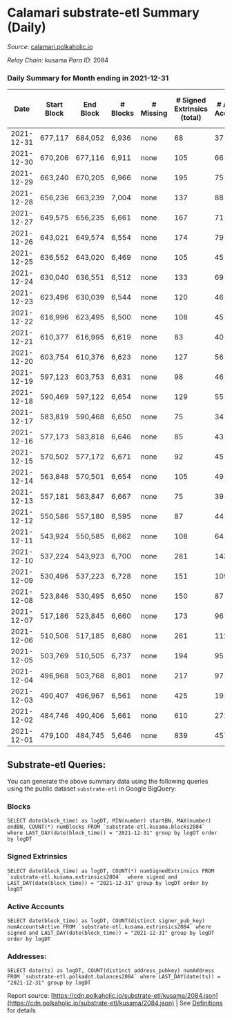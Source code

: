 # Calamari substrate-etl Summary (Daily)

_Source_: [calamari.polkaholic.io](https://calamari.polkaholic.io)

*Relay Chain*: kusama
*Para ID*: 2084



### Daily Summary for Month ending in 2021-12-31


| Date | Start Block | End Block | # Blocks | # Missing | # Signed Extrinsics (total) | # Active Accounts | # Addresses with Balances | # Events | # Transfers | # XCM Transfers In | # XCM Transfers Out |
| ---- | ----------- | --------- | -------- | --------- | --------------------------- | ----------------- | ------------------------- | -------- | ----------- | ------------------ | ------------------- |
| 2021-12-31 | 677,117 | 684,052 | 6,936 | none  | 68 | 37 | 19,907 | 14,132 | 57 ($132,258.81) |   |   |
| 2021-12-30 | 670,206 | 677,116 | 6,911 | none  | 105 | 66 | 19,901 | 14,238 | 72 ($245,978.12) |   |   |
| 2021-12-29 | 663,240 | 670,205 | 6,966 | none  | 195 | 75 | 19,881 | 14,683 | 151 ($409,117.66) |   |   |
| 2021-12-28 | 656,236 | 663,239 | 7,004 | none  | 137 | 88 | 19,867 | 14,452 | 81 ($269,740.45) |   |   |
| 2021-12-27 | 649,575 | 656,235 | 6,661 | none  | 167 | 71 |  | 13,939 | 145 ($210,819.48) |   |   |
| 2021-12-26 | 643,021 | 649,574 | 6,554 | none  | 174 | 79 | 19,841 | 13,791 | 155 ($171,464.88) |   |   |
| 2021-12-25 | 636,552 | 643,020 | 6,469 | none  | 105 | 45 | 19,806 | 13,334 | 96 ($68,485.99) |   |   |
| 2021-12-24 | 630,040 | 636,551 | 6,512 | none  | 133 | 69 | 19,788 | 13,544 | 119 ($140,490.81) |   |   |
| 2021-12-23 | 623,496 | 630,039 | 6,544 | none  | 120 | 46 | 19,753 | 13,539 | 103 ($145,542.07) |   |   |
| 2021-12-22 | 616,996 | 623,495 | 6,500 | none  | 108 | 45 | 19,744 | 13,391 | 90 ($301,371.47) |   |   |
| 2021-12-21 | 610,377 | 616,995 | 6,619 | none  | 83 | 40 | 19,730 | 13,580 | 58 ($116,382.00) |   |   |
| 2021-12-20 | 603,754 | 610,376 | 6,623 | none  | 127 | 56 | 19,719 | 13,734 | 106 ($163,952.99) |   |   |
| 2021-12-19 | 597,123 | 603,753 | 6,631 | none  | 98 | 46 | 19,701 | 13,659 | 78 ($152,515.63) |   |   |
| 2021-12-18 | 590,469 | 597,122 | 6,654 | none  | 129 | 55 | 19,694 | 13,865 | 110 ($175,262.03) |   |   |
| 2021-12-17 | 583,819 | 590,468 | 6,650 | none  | 75 | 34 | 19,686 | 13,590 | 60 ($185,566.41) |   |   |
| 2021-12-16 | 577,173 | 583,818 | 6,646 | none  | 85 | 43 | 19,675 | 13,642 | 70 ($236,026.91) |   |   |
| 2021-12-15 | 570,502 | 577,172 | 6,671 | none  | 92 | 45 | 19,665 | 13,712 | 77 ($100,103.75) |   |   |
| 2021-12-14 | 563,848 | 570,501 | 6,654 | none  | 105 | 49 | 19,653 | 13,735 | 94 ($75,291.32) |   |   |
| 2021-12-13 | 557,181 | 563,847 | 6,667 | none  | 75 | 39 | 19,643 | 13,639 | 63 ($146,149.77) |   |   |
| 2021-12-12 | 550,586 | 557,180 | 6,595 | none  | 87 | 44 | 19,635 | 13,523 | 72 ($236,205.38) |   |   |
| 2021-12-11 | 543,924 | 550,585 | 6,662 | none  | 108 | 64 | 19,623 | 13,744 | 87 ($138,187.38) |   |   |
| 2021-12-10 | 537,224 | 543,923 | 6,700 | none  | 281 | 143 | 19,610 | 14,566 | 238 ($846,038.44) |   |   |
| 2021-12-09 | 530,496 | 537,223 | 6,728 | none  | 151 | 109 | 19,569 | 14,001 | 139 ($453,968.45) |   |   |
| 2021-12-08 | 523,846 | 530,495 | 6,650 | none  | 150 | 87 | 19,559 | 13,853 | 99 ($146,704.15) |   |   |
| 2021-12-07 | 517,186 | 523,845 | 6,660 | none  | 173 | 96 | 19,544 | 14,034 | 138 ($138,769.93) |   |   |
| 2021-12-06 | 510,506 | 517,185 | 6,680 | none  | 261 | 112 | 19,522 | 14,335 | 208 ($352,106.86) |   |   |
| 2021-12-05 | 503,769 | 510,505 | 6,737 | none  | 194 | 95 | 19,492 | 14,229 | 164 ($520,524.19) |   |   |
| 2021-12-04 | 496,968 | 503,768 | 6,801 | none  | 217 | 97 | 19,451 | 14,403 | 181 ($885,259.70) |   |   |
| 2021-12-03 | 490,407 | 496,967 | 6,561 | none  | 425 | 191 | 19,427 | 14,710 | 327 ($1,593,505.39) |   |   |
| 2021-12-02 | 484,746 | 490,406 | 5,661 | none  | 610 | 271 | 19,375 | 13,611 | 499 ($2,034,305.83) |   |   |
| 2021-12-01 | 479,100 | 484,745 | 5,646 | none  | 839 | 457 | 19,305 | 14,536 | 644 ($2,505,132.77) |   |   |

## Substrate-etl Queries:
You can generate the above summary data using the following queries using the public dataset `substrate-etl` in Google BigQuery:


### Blocks
```
SELECT date(block_time) as logDT, MIN(number) startBN, MAX(number) endBN, COUNT(*) numBlocks FROM `substrate-etl.kusama.blocks2084`  where LAST_DAY(date(block_time)) = "2021-12-31" group by logDT order by logDT
```


### Signed Extrinsics
```
SELECT date(block_time) as logDT, COUNT(*) numSignedExtrinsics FROM `substrate-etl.kusama.extrinsics2084`  where signed and LAST_DAY(date(block_time)) = "2021-12-31" group by logDT order by logDT
```


### Active Accounts
```
SELECT date(block_time) as logDT, COUNT(distinct signer_pub_key) numAccountsActive FROM `substrate-etl.kusama.extrinsics2084` where signed and LAST_DAY(date(block_time)) = "2021-12-31" group by logDT order by logDT
```


### Addresses:
```
SELECT date(ts) as logDT, COUNT(distinct address_pubkey) numAddress FROM `substrate-etl.polkadot.balances2084` where LAST_DAY(date(ts)) = "2021-12-31" group by logDT
```



Report source: [https://cdn.polkaholic.io/substrate-etl/kusama/2084.json](https://cdn.polkaholic.io/substrate-etl/kusama/2084.json) | See [Definitions](/DEFINITIONS.md) for details
